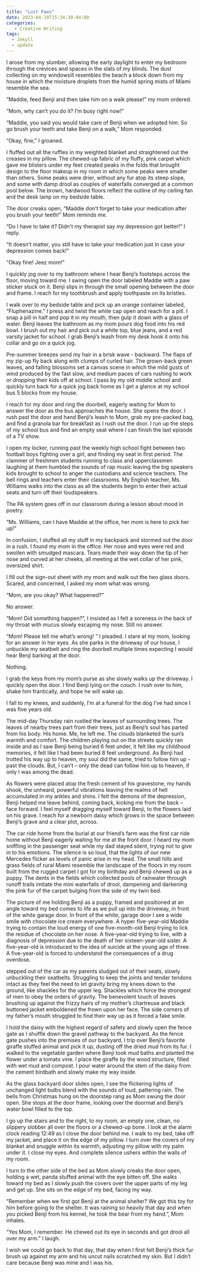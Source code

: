 ```yaml
---
title: "Lost Paws"
date: 2023-04-18T15:34:30-04:00
categories:
   - Creative Writing
tags:
  - Jekyll
  - update
---
```


I arose from my slumber, allowing the early daylight to enter my bedroom through the crevices and spaces in the slats of my blinds. The dust collecting on my windowsill resembles the beach a block down from my house in which the moisture droplets from the humid spring mists of Miami resemble the sea.

“Maddie, feed Benji and then take him on a walk please!” my mom ordered.

“Mom, why can’t you do it? I’m busy right now!”

“Maddie, you said you would take care of Benji when we adopted him. So go brush your teeth and take Benji on a walk,” Mom responded.

“Okay, fine,” I groaned.

I fluffed out all the ruffles in my weighted blanket and straightened out the creases in my pillow. The chewed-up fabric of my fluffy, pink carpet which gave me blisters under my feet created peaks in the folds that brought design to the floor makeup in my room in which some peaks were smaller than others. Some peaks were drier, without any fur atop its steep slope, and some with damp drool as couples of waterfalls converged at a common pool below. The brown, hardwood floors reflect the outline of my ceiling fan and the desk lamp on my bedside table.

The door creaks open, “Maddie don’t forget to take your medication after you brush your teeth!” Mom reminds me. 

“Do I have to take it? Didn't my therapist say my depression got better!” I reply.

“It doesn’t matter, you still have to take your medication just in case your depression comes back!”

“Okay fine! Jeez mom!”

I quickly jog over to my bathroom where I hear Benji’s footsteps across the floor, moving toward me. I swing open the door labeled Maddie with a paw sticker stuck on it. Benji slips in through the small opening between the door and frame. I reach for my toothbrush and apply toothpaste on its bristles.



I walk over to my bedside table and pick up an orange container labeled, “Fluphenazine.” I press and twist the white cap open and reach for a pill. I snap a pill in half and pop it in my mouth, then gulp it down with a glass of water. Benji leaves the bathroom as my mom pours dog food into his red bowl. I brush out my hair and pick out a white top, blue jeans, and a red varsity jacket for school. I grab Benji’s leash from my desk hook it onto his collar and go on a quick jog.

Pre-summer breezes send my hair in a brisk wave - backward. The flaps of my zip-up fly back along with clumps of curled hair. The grown-back green leaves, and falling blossoms set a canvas scene in which the mild gusts of wind produced by the fast slow, and medium paces of cars rushing to work or dropping their kids off at school. I pass by my old middle school and quickly turn back for a quick jog back home as I get a glance at my school bus 5 blocks from my house. 

I reach for my door and ring the doorbell, eagerly waiting for Mom to answer the door as the bus approaches the house. She opens the door. I rush past the door and hand Benji’s leash to Mom, grab my pre-packed bag, and find a granola bar for breakfast as I rush out the door. I run up the steps of my school bus and find an empty seat where I can finish the last episode of a TV show. 

I open my locker, running past the weekly high school fight between two football boys fighting over a girl, and finding my seat in first period. The clammer of freshmen students running to class and upperclassmen laughing at them humbled the sounds of rap music leaving the big speakers kids brought to school to anger the custodians and science teachers. The bell rings and teachers enter their classrooms. My English teacher, Ms. Williams walks into the class as all the students begin to enter their actual seats and turn off their loudspeakers. 

The PA system goes off in our classroom during a lesson about mood in poetry. 

“Ms. Williams, can I have Maddie at the office, her mom is here to pick her up!”

In confusion, I stuffed all my stuff in my backpack and stormed out the door in a rush. I found my mom in the office. Her nose and eyes were red and swollen with smudged mascara. Tears made their way down the tip of her nose and curved at her cheeks, all meeting at the wet collar of her pink, oversized shirt. 



I fill out the sign-out sheet with my mom and walk out the two glass doors. Scared, and concerned, I asked my mom what was wrong. 

“Mom, are you okay? What happened?”

No answer.

“Mom! Did something happen?”, I insisted as I felt a soreness in the back of my throat with mucus slowly escaping my nose. Still no answer.

“Mom! Please tell me what’s wrong! ” I pleaded. I stare at my mom, looking for an answer in her eyes. As she parks in the driveway of our house, I unbuckle my seatbelt and ring the doorbell multiple times expecting I would hear Benji barking at the door. 

Nothing. 

I grab the keys from my mom’s purse as she slowly walks up the driveway. I quickly open the door. I find Benji lying on the couch. I rush over to him, shake him frantically, and hope he will wake up.

I fall to my knees, and suddenly, I’m at a funeral for the dog I’ve had since I was five years old. 

The mid-day Thursday rain rustled the leaves of surrounding trees. The leaves of nearby trees part from their trees, just as Benji’s soul has parted from his body. His home. Me, he left me. The clouds blanketed the sun’s warmth and comfort. The children playing out on the streets quickly ran inside and as I saw Benji being buried 6 feet under, it felt like my childhood memories, it felt like I had been buried 8 feet underground. As Benji had trotted his way up to heaven, my soul did the same, tried to follow him up - past the clouds. But, I can’t – only the dead can follow him up to heaven, if only I was among the dead. 

As flowers were placed atop the fresh cement of his gravestone, my hands shook, the unheard, powerful vibrations leaving the realms of hell accumulated in my ankles and shins. I felt the demons of the depression, Benji helped me leave behind, coming back, kicking me from the back – face forward. I feel myself dragging myself toward Benji, to the flowers laid on his grave. I reach for a newborn daisy which grows in the space between Benji’s grave and a clear plot, across.



The car ride home from the burial at our friend’s farm was the first car ride home without Benji eagerly waiting for me at the front door. I heard my mom sniffling in the passenger seat while my dad stayed silent, trying not to give in to his emotions. The silence is so loud, that the lights of our new Mercedes flicker as levels of panic arise in my head. The small hills and grass fields of rural Miami resemble the landscape of the floors in my room built from the rugged carpet I got for my birthday and Benji chewed up as a puppy. The dents in the fields which collected pools of rainwater through runoff trails imitate the mini waterfalls of drool, dampening and darkening the pink fur of the carpet bulging from the side of my twin bed. 

The picture of me holding Benji as a puppy, framed and positioned at an angle toward my bed comes to life as we pull up into the driveway, in front of the white garage door. In front of the white, garage door I see a wide smile with chocolate ice cream everywhere. A hyper five-year-old Maddie trying to contain the loud energy of one five-month-old Benji trying to lick the residue of chocolate on her nose. A five-year-old trying to live, with a diagnosis of depression due to the death of her sixteen-year-old sister. A five-year-old is introduced to the idea of suicide at the young age of three. A five-year-old is forced to understand the consequences of a drug overdose.

 stepped out of the car as my parents sludged out of their seats, slowly unbuckling their seatbelts. Struggling to keep the joints and tender tendons intact as they feel the need to let gravity bring my knees down to the ground, like shackles for the upper leg. Shackles which force the strongest of men to obey the orders of gravity. The benevolent touch of leaves brushing up against the frizzy hairs of my mother’s chartreuse and black buttoned jacket emboldened the frown upon her face. The side corners of my father’s mouth struggled to find their way up as it forced a fake smile.

I hold the daisy with the highest regard of safety and slowly open the fence gate as I shuffle down the gravel pathway to the backyard. As the fence gate pushes into the premises of our backyard, I trip over Benji’s favorite giraffe stuffed animal and pick it up, dusting off the dried mud from its fur. I walked to the vegetable garden where Benji took mud baths and planted the flower under a tomato vine. I place the giraffe by the wood structure, filled with wet mud and compost. I pour water around the stem of the daisy from the cement birdbath and slowly make my way inside.

As the glass backyard door slides open, I see the flickering lights of unchanged light bulbs blend with the sounds of loud, pattering rain. The bells from Christmas hung on the doorstep rang as Mom swung the door open. She stops at the door frame, looking over the doormat and Benji’s water bowl filled to the top. 



I go up the stairs and to the right, to my room, an empty one, clean, no slippery slobber all over the floors or a chewed-up bone. I look at the alarm clock reading 12:49 as I close the door behind me. I walk to my bed, take off my jacket, and place it on the edge of my pillow. I turn over the covers of my blanket and snuggle within its warmth, adjusting my pillow with my palm under it. I close my eyes. And complete silence ushers within the walls of my room.

I turn to the other side of the bed as Mom slowly creaks the door open, holding a wet, panda stuffed animal with the eye bitten off. She walks toward my bed as I slowly push the covers over the upper parts of my leg and get up. She sits on the edge of my bed, facing my way.

“Remember when we first got Benji at the animal shelter? We got this toy for him before going to the shelter. It was raining so heavily that day and when you picked Benji from his kennel, he took the bear from my hand.”, Mom inhales.

“Yes Mom, I remember. He chewed out its eye in seconds and got drool all over my arm.” I laugh.

I wish we could go back to that day, that day when I first felt Benji’s thick fur brush up against my arm and his uncut nails scratched my skin. But I didn’t care because Benji was mine and I was his.




[jekyll-docs]: https://jekyllrb.com/docs/home
[jekyll-gh]:   https://github.com/jekyll/jekyll
[jekyll-talk]: https://talk.jekyllrb.com/
